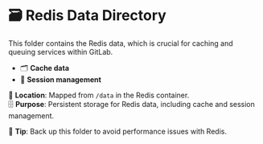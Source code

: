 # 🗃️ Redis Data Directory

This folder contains the Redis data, which is crucial for caching and queuing services within GitLab.

- 🗂️ **Cache data**
- 🔄 **Session management**

📁 **Location**: Mapped from `/data` in the Redis container.  
🗄️ **Purpose**: Persistent storage for Redis data, including cache and session management.

📌 **Tip**: Back up this folder to avoid performance issues with Redis.
